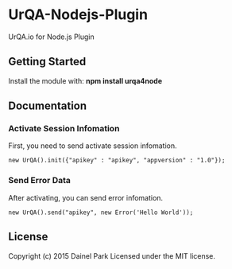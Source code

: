 # UrQA-Nodejs-Plugin
UrQA.io for Node.js Plugin

## Getting Started

Install the module with: **npm install urqa4node**


## Documentation

### Activate Session Infomation

First, you need to send activate session infomation.

	new UrQA().init({"apikey" : "apikey", "appversion" : "1.0"});
	
### Send Error Data	

After activating, you can send error infomation.
	
	new UrQA().send("apikey", new Error('Hello World'));


## License

Copyright (c) 2015 Dainel Park Licensed under the MIT license.





